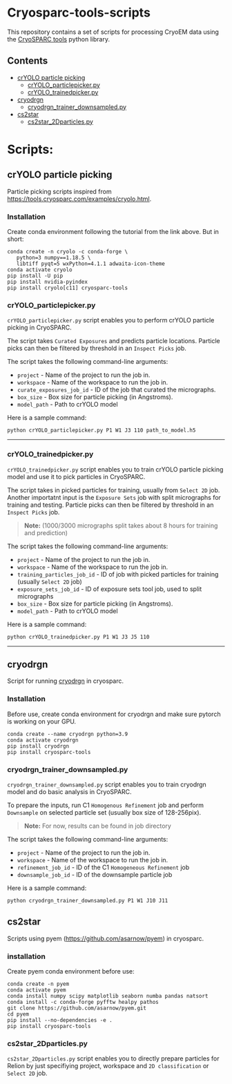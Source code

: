 # Cryosparc-tools-scripts
This repository contains a set of scripts for processing CryoEM data using the [CryoSPARC tools](https://tools.cryosparc.com/intro.html) python library.

## Contents
- [crYOLO particle picking](#cryolo-particle-picking)
    - [crYOLO_particlepicker.py](#cryolo_particlepickerpy)
    - [crYOLO_trainedpicker.py](#cryolo_trainedpickerpy)
- [cryodrgn](#cryodrgn)
    - [cryodrgn_trainer_downsampled.py](#cryodrgn_trainer_downsampledpy)
- [cs2star](#cs2star)
    - [cs2star_2Dparticles.py](#cs2star_2Dparticles.py)

# Scripts:
## crYOLO particle picking
Particle picking scripts inspired from https://tools.cryosparc.com/examples/cryolo.html.

### Installation
Create conda environment following the tutorial from the link above. But in short:
```
conda create -n cryolo -c conda-forge \
   python=3 numpy==1.18.5 \
   libtiff pyqt=5 wxPython=4.1.1 adwaita-icon-theme
conda activate cryolo
pip install -U pip
pip install nvidia-pyindex
pip install cryolo[c11] cryosparc-tools
```

### <b>crYOLO_particlepicker.py</b>
`crYOLO_particlepicker.py` script enables you to perform crYOLO particle picking in CryoSPARC. 

The script takes `Curated Exposures` and predicts particle locations. Particle picks can then be filtered by threshold in an `Inspect Picks` job.

The script takes the following command-line arguments:
- `project` - Name of the project to run the job in.
- `workspace` - Name of the workspace to run the job in.
- `curate_exposures_job_id` - ID of the job that curated the micrographs.
- `box_size` - Box size for particle picking (in Angstroms).
- `model_path` - Path to crYOLO model

Here is a sample command:
``` 
python crYOLO_particlepicker.py P1 W1 J3 110 path_to_model.h5 
```

---

### <b>crYOLO_trainedpicker.py</b>
`crYOLO_trainedpicker.py` script enables you to train crYOLO particle picking model and use it to pick particles in CryoSPARC. 

The script takes in picked particles for training, usually from `Select 2D` job. Another importatnt input is the `Exposure Sets` job with split micrographs for training and testing. Particle picks can then be filtered by threshold in an `Inspect Picks` job.

> **Note:** (1000/3000 micrographs split takes about 8 hours for training and prediction)

The script takes the following command-line arguments:
- `project` - Name of the project to run the job in.
- `workspace` - Name of the workspace to run the job in.
- `training_particles_job_id` - ID of job with picked particles for training (usually `Select 2D` job)
- `exposure_sets_job_id` - ID of exposure sets tool job, used to split micrographs
- `box_size` - Box size for particle picking (in Angstroms).
- `model_path` - Path to crYOLO model

Here is a sample command:
``` 
python crYOLO_trainedpicker.py P1 W1 J3 J5 110
```

---

## cryodrgn
Script for running [cryodrgn](https://github.com/zhonge/cryodrgn/tree/master) in cryosparc.

### Installation
Before use, create conda environment for cryodrgn and make sure pytorch is working on your GPU.
```
conda create --name cryodrgn python=3.9
conda activate cryodrgn
pip install cryodrgn
pip install cryosparc-tools
```

### <b>cryodrgn_trainer_downsampled.py</b>
`cryodrgn_trainer_downsampled.py` script enables you to train cryodrgn model and do basic analysis in CryoSPARC.

To prepare the inputs, run C1 `Homogenous Refinement` job and perform `Downsample` on selected particle set (usually box size of 128-256pix).

> **Note:** For now, results can be found in job directory

The script takes the following command-line arguments:
- `project` - Name of the project to run the job in.
- `workspace` - Name of the workspace to run the job in.
- `refinement_job_id` - ID of the C1 `Homogeneous Refinement` job
- `downsample_job_id` - ID of the downsample particle job

Here is a sample command:
``` 
python cryodrgn_trainer_downsampled.py P1 W1 J10 J11
```

## cs2star
Scripts using pyem (https://github.com/asarnow/pyem) in cryosparc.

### installation
Create pyem conda environment before use:
```
conda create -n pyem
conda activate pyem
conda install numpy scipy matplotlib seaborn numba pandas natsort
conda install -c conda-forge pyfftw healpy pathos
git clone https://github.com/asarnow/pyem.git
cd pyem
pip install --no-dependencies -e .
pip install cryosparc-tools
```

### cs2star_2Dparticles.py
`cs2star_2Dparticles.py` script enables you to directly prepare particles for Relion by just specifiying project, workspace and `2D classification` or `Select 2D` job.

